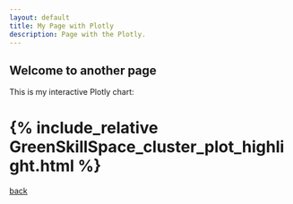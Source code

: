 ```yaml
---
layout: default
title: My Page with Plotly
description: Page with the Plotly.
---
```

 
## Welcome to another page


This is my interactive Plotly chart:

# {% include_relative GreenSkillSpace_cluster_plot_highlight.html %}

        
[back](./)
